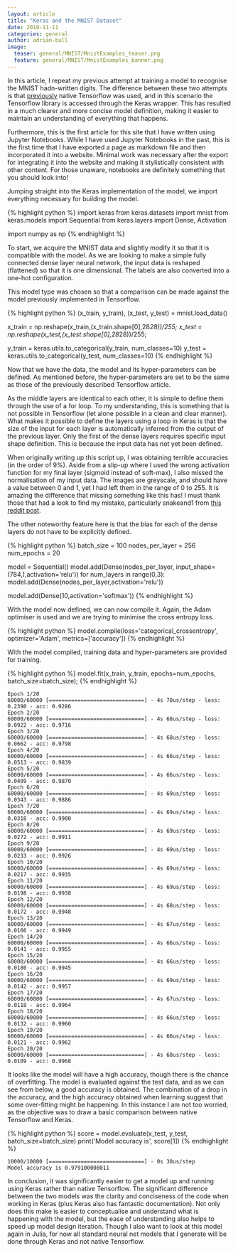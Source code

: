 ```yaml
---
layout: article
title: "Keras and the MNIST Dataset"
date: 2018-11-11
categories: general
author: adrian-ball
image:
  teaser: general/MNIST/MnistExamples_teaser.png
  feature: general/MNIST/MnistExamples_banner.png
---
```


In this article, I repeat my previous attempt at training a model to recognise the MNIST hadn-written digits. The difference between these two attempts is that [previously](../introduction-to-tensor-flow-and-MNIST/) native Tensorflow was used, and in this scenario the Tensorflow library is accessed through the Keras wrapper. This has resulted in a much clearer and more concise model definition, making it easier to maintain an understanding of everything that happens. 

Furthermore, this is the first article for this site that I have written using Jupyter Notebooks. While I have used Jupyter Notebooks in the past, this is the first time that I have exported a page as markdown file and then incorporated it into a website. Minimal work was necessary after the export for integrating it into the website and making it stylistically consistent with other content. For those unaware, notebooks are definitely something that you should look into!

Jumping straight into the Keras implementation of the model, we import everything necessary for building the model. 


{% highlight python %}
import keras
from keras.datasets import mnist
from keras.models import Sequential
from keras.layers import Dense, Activation

import numpy as np
{% endhighlight %}

To start, we acquire the MNIST data and slightly modify it so that it is compatible with the model. As we are looking to make a simple fully connected dense layer neural network, the input data is reshaped (flattened) so that it is one dimensional. The labels are also converted into a one-hot configuration. 

This model type was chosen so that a comparison can be made against the model previously implemented in Tensorflow. 


{% highlight python %}
(x_train, y_train), (x_test, y_test) = mnist.load_data()

x_train = np.reshape(x_train,(x_train.shape[0],28*28))/255;
x_test = np.reshape(x_test,(x_test.shape[0],28*28))/255;

y_train = keras.utils.to_categorical(y_train, num_classes=10)
y_test = keras.utils.to_categorical(y_test, num_classes=10)
{% endhighlight %}

Now that we have the data, the model and its hyper-parameters can be defined. As mentioned before, the hyper-parameters are set to be the same as those of the previously described Tensorflow article.

As the middle layers are identical to each other, it is simple to define them through the use of a for loop. To my understanding, this is something that is not possible in Tensorflow (let alone possible in a clean and clear manner). What makes it possible to define the layers using a loop in Keras is that the size of the input for each layer is automatically inferred from the output of the previous layer. Only the first of the dense layers requires specific input shape definition. This is because the input data has not yet been defined. 

When originally writing up this script up, I was obtaining terrible accuracies (in the order of 9%). Aside from a slip-up where I used the wrong activation function for my final layer (sigmoid instead of soft-max), I also missed the normalisation of my input data. The images are greyscale, and should have a value between 0 and 1, yet I had left them in the range of 0 to 255. It is amazing the difference that missing something like this has! I must thank those that had a look to find my mistake, particularly snakeand1 from [this reddit post](https://www.reddit.com/r/datascience/comments/9w2ozl/model_difference_between_keras_and_native/).

The other noteworthy feature here is that the bias for each of the dense layers do not have to be explicitly defined. 


{% highlight python %}
batch_size = 100
nodes_per_layer = 256
num_epochs = 20

model = Sequential()
model.add(Dense(nodes_per_layer, input_shape=(784,),activation='relu'))
for num_layers in range(0,3):
    model.add(Dense(nodes_per_layer,activation='relu'))
    
model.add(Dense(10,activation='softmax'))
{% endhighlight %}

With the model now defined, we can now compile it. Again, the Adam optimiser is used and we are trying to minimise the cross entropy loss.


{% highlight python %}
model.compile(loss='categorical_crossentropy',
              optimizer='Adam',
              metrics=['accuracy'])
{% endhighlight %}

With the model compiled, training data and hyper-parameters are provided for training. 


{% highlight python %}
model.fit(x_train, y_train,
          epochs=num_epochs,
          batch_size=batch_size);
{% endhighlight %}

    Epoch 1/20
    60000/60000 [==============================] - 4s 70us/step - loss: 0.2390 - acc: 0.9286
    Epoch 2/20
    60000/60000 [==============================] - 4s 68us/step - loss: 0.0922 - acc: 0.9716
    Epoch 3/20
    60000/60000 [==============================] - 4s 68us/step - loss: 0.0662 - acc: 0.9798
    Epoch 4/20
    60000/60000 [==============================] - 4s 66us/step - loss: 0.0513 - acc: 0.9839
    Epoch 5/20
    60000/60000 [==============================] - 4s 66us/step - loss: 0.0409 - acc: 0.9870
    Epoch 6/20
    60000/60000 [==============================] - 4s 69us/step - loss: 0.0343 - acc: 0.9886
    Epoch 7/20
    60000/60000 [==============================] - 4s 69us/step - loss: 0.0318 - acc: 0.9900
    Epoch 8/20
    60000/60000 [==============================] - 4s 69us/step - loss: 0.0272 - acc: 0.9911
    Epoch 9/20
    60000/60000 [==============================] - 4s 69us/step - loss: 0.0233 - acc: 0.9926
    Epoch 10/20
    60000/60000 [==============================] - 4s 69us/step - loss: 0.0217 - acc: 0.9935
    Epoch 11/20
    60000/60000 [==============================] - 4s 69us/step - loss: 0.0198 - acc: 0.9938
    Epoch 12/20
    60000/60000 [==============================] - 4s 68us/step - loss: 0.0172 - acc: 0.9948
    Epoch 13/20
    60000/60000 [==============================] - 4s 67us/step - loss: 0.0166 - acc: 0.9949
    Epoch 14/20
    60000/60000 [==============================] - 4s 66us/step - loss: 0.0141 - acc: 0.9955
    Epoch 15/20
    60000/60000 [==============================] - 4s 66us/step - loss: 0.0180 - acc: 0.9945
    Epoch 16/20
    60000/60000 [==============================] - 4s 69us/step - loss: 0.0142 - acc: 0.9957
    Epoch 17/20
    60000/60000 [==============================] - 4s 67us/step - loss: 0.0118 - acc: 0.9964
    Epoch 18/20
    60000/60000 [==============================] - 4s 66us/step - loss: 0.0132 - acc: 0.9960
    Epoch 19/20
    60000/60000 [==============================] - 4s 66us/step - loss: 0.0121 - acc: 0.9962
    Epoch 20/20
    60000/60000 [==============================] - 4s 68us/step - loss: 0.0109 - acc: 0.9968


It looks like the model will have a high accuracy, though there is the chance of overfitting. The model is evaluated against the test data, and as we can see from below, a good accuracy is obtained. The combination of a drop in the accuracy, and the high accuracy obtained when learning suggest that some over-fitting might be happening. In this instance I am not too worried, as the objective was to draw a basic comparison between native Tensorflow and Keras.

{% highlight python %}
score = model.evaluate(x_test, y_test, batch_size=batch_size)
print('Model accuracy is', score[1])
{% endhighlight %}

    10000/10000 [==============================] - 0s 30us/step
    Model accuracy is 0.979100008011


In conclusion, it was significantly easier to get a model up and running using Keras rather than native Tensorflow. The significant difference between the two models was the clarity and conciseness of the code when working in Keras (plus Keras also has fantastic documentation). Not only does this make is easier to conceptualise and understand what is happening with the model, but the ease of understanding also helps to speed up model design iteration. Though I also want to look at this model again in Julia, for now all standard neural net models that I generate will be done through Keras and not native Tensorflow. 
